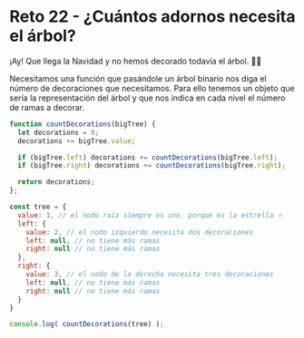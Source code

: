 # Reto 22 - ¿Cuántos adornos necesita el árbol?

¡Ay! Que llega la Navidad y no hemos decorado todavía el árbol. 🎄😱

Necesitamos una función que pasándole un árbol binario nos diga el número de decoraciones que necesitamos. Para ello tenemos un objeto que sería la representación del árbol y que nos indica en cada nivel el número de ramas a decorar.

```jsx harmony
function countDecorations(bigTree) {
  let decorations = 0;
  decorations += bigTree.value;

  if (bigTree.left) decorations += countDecorations(bigTree.left);
  if (bigTree.right) decorations += countDecorations(bigTree.right);

  return decorations;
};

const tree = {
  value: 1, // el nodo raíz siempre es uno, porque es la estrella ⭐
  left: {
    value: 2, // el nodo izquierdo necesita dos decoraciones
    left: null, // no tiene más ramas
    right: null // no tiene más ramas
  },
  right: {
    value: 3, // el nodo de la derecha necesita tres decoraciones
    left: null, // no tiene más ramas
    right: null // no tiene más ramas
  }
}

console.log( countDecorations(tree) );
```